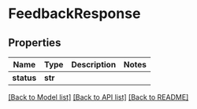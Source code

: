 # FeedbackResponse


## Properties
Name | Type | Description | Notes
------------ | ------------- | ------------- | -------------
**status** | **str** |  | 

[[Back to Model list]](../README.md#documentation-for-models) [[Back to API list]](../README.md#documentation-for-api-endpoints) [[Back to README]](../README.md)


